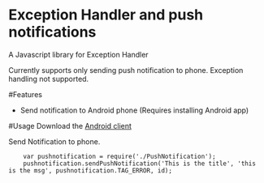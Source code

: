 # Exception Handler and push notifications
A Javascript library for Exception Handler

Currently supports only sending push notification to phone. Exception handling not supported.

#Features
- Send notification to Android phone (Requires installing Android app)

#Usage
Download the <a href="https://github.com/cyn0/ExceptionHandler/releases/download/0.1/ExceptionHandler.apk">Android client</a>

Send Notification to phone.
```
	var pushnotification = require('./PushNotification');	
	pushnotification.sendPushNotification('This is the title', 'this is the msg', pushnotification.TAG_ERROR, id);
```

